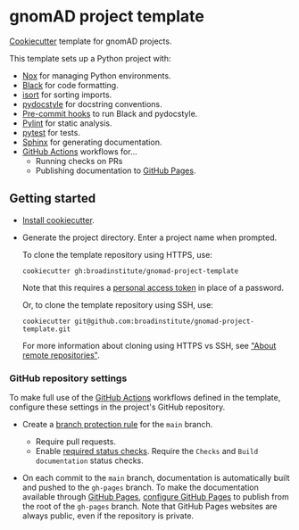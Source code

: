 # gnomAD project template

[Cookiecutter](https://cookiecutter.readthedocs.io/) template for gnomAD projects.

This template sets up a Python project with:

- [Nox](https://nox.thea.codes/) for managing Python environments.
- [Black](https://black.readthedocs.io/) for code formatting.
- [isort](https://pycqa.github.io/isort/) for sorting imports.
- [pydocstyle](https://www.pydocstyle.org/) for docstring conventions.
- [Pre-commit hooks](https://pre-commit.com/) to run Black and pydocstyle.
- [Pylint](https://www.pylint.org/) for static analysis.
- [pytest](https://pytest.org/) for tests.
- [Sphinx](https://www.sphinx-doc.org/) for generating documentation.
- [GitHub Actions](https://github.com/features/actions) workflows for...
  - Running checks on PRs
  - Publishing documentation to [GitHub Pages](https://pages.github.com/).

## Getting started

- [Install cookiecutter](https://cookiecutter.readthedocs.io/en/latest/installation.html).

- Generate the project directory. Enter a project name when prompted.

  To clone the template repository using HTTPS, use:

  ```
  cookiecutter gh:broadinstitute/gnomad-project-template
  ```

  Note that this requires a [personal access token](https://docs.github.com/en/authentication/keeping-your-account-and-data-secure/creating-a-personal-access-token) in place of a password.

  Or, to clone the template repository using SSH, use:

  ```
  cookiecutter git@github.com:broadinstitute/gnomad-project-template.git
  ```

  For more information about cloning using HTTPS vs SSH, see ["About remote repositories"](https://docs.github.com/en/get-started/getting-started-with-git/about-remote-repositories).

### GitHub repository settings

To make full use of the [GitHub Actions](https://github.com/features/actions) workflows defined in the template, configure these settings in the project's GitHub repository.

- Create a [branch protection rule](https://docs.github.com/en/repositories/configuring-branches-and-merges-in-your-repository/defining-the-mergeability-of-pull-requests/about-protected-branches) for the `main` branch.

  - Require pull requests.
  - Enable [required status checks](https://docs.github.com/en/repositories/configuring-branches-and-merges-in-your-repository/defining-the-mergeability-of-pull-requests/about-protected-branches#require-status-checks-before-merging). Require the `Checks` and `Build documentation` status checks.

- On each commit to the `main` branch, documentation is automatically built and pushed to the `gh-pages` branch. To make the documentation available through [GitHub Pages](https://pages.github.com/), [configure GitHub Pages](https://docs.github.com/en/pages/getting-started-with-github-pages/configuring-a-publishing-source-for-your-github-pages-site) to publish from the root of the `gh-pages` branch. Note that GitHub Pages websites are always public, even if the repository is private.
